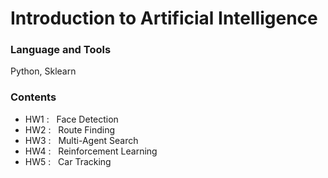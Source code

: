 # Introduction to Artificial Intelligence

### Language and Tools
Python, Sklearn

### Contents
- HW1 : $~$ Face Detection
- HW2 : $~$ Route Finding
- HW3 : $~$ Multi-Agent Search
- HW4 : $~$ Reinforcement Learning
- HW5 : $~$ Car Tracking